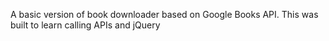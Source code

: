 A basic version of book downloader based on Google Books API. This was built to learn calling APIs and jQuery
